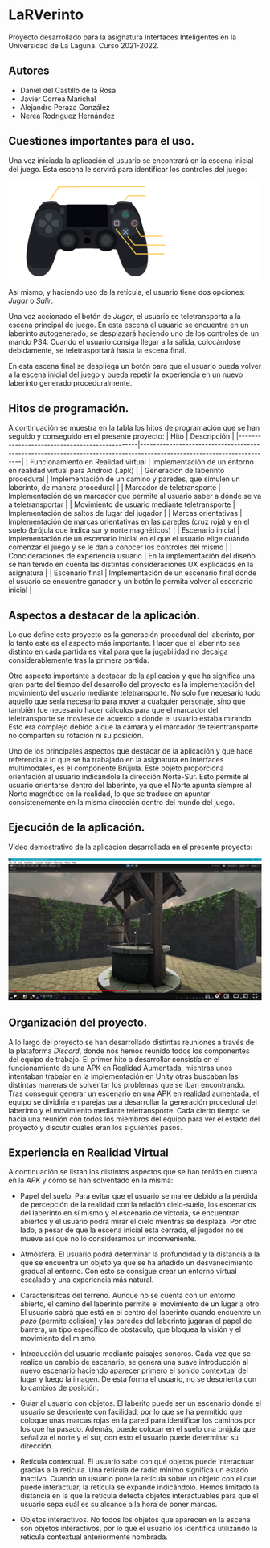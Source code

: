 # **LaRVerinto**
Proyecto desarrollado para la asignatura Interfaces Inteligentes en la Universidad de La Laguna. Curso 2021-2022.
## Autores
* Daniel del Castillo de la Rosa
* Javier Correa Marichal
* Alejandro Peraza González
* Nerea Rodríguez Hernández
## **Cuestiones importantes para el uso.**
Una vez iniciada la aplicación el usuario se encontrará en la escena inicial del juego. Esta escena le servirá para identificar los controles del juego:

![Dibujo de un mando con las instrucctiones](./img/Controles.png)

Así mismo, y haciendo uso de la retícula, el usuario tiene dos opciones: *Jugar* o *Salir*. 

Una vez accionado el botón de *Jugar*, el usuario se teletransporta a la escena principal de juego. En esta escena el usuario se encuentra en un laberinto autogenerado, se desplazará haciendo uno de los controles de un mando PS4. Cuando el usuario consiga llegar a la salida, colocándose debidamente, se teletrasportará hasta la escena final.

En esta escena final se despliega un botón para que el usuario pueda volver a la escena inicial del juego y pueda repetir la experiencia en un nuevo laberinto generado proceduralmente. 

## **Hitos de programación.**
A continuación se muestra en la tabla los hitos de programación que se han seguido y conseguido en el presente proyecto:
|  Hito                                         |                  Descripción                                                                                          |
|-----------------------------------------------|-----------------------------------------------------------------------------------------------------------------------|
| Funcionamiento en Realidad virtual            | Implementación de un entorno en realidad virtual para Android (.apk)                                                  |
| Generación de laberinto procedural       | Implementación de un camino y paredes, que simulen un laberinto, de manera procedural                            |
| Marcador de teletransporte | Implementación de un marcador que permite al usuario saber a dónde se va a teletransportar |
| Movimiento de usuario mediante teletransporte | Implementación de saltos de lugar del jugador |
| Marcas orientativas                           | Implementación de marcas orientativas en las paredes (cruz roja) y en el suelo (brújula que indica sur y norte magnéticos)       |
| Escenario inicial                             | Implementación de un escenario inicial en el que el usuario elige cuándo comenzar el juego y se le dan a conocer los controles del mismo                             |
| Concideraciones de experiencia usuario        | En la implementación del diseño se han tenido en cuenta las distintas consideraciones UX explicadas en la asignatura |
| Escenario final                               | Implementación de un escenario final donde el usuario se encuentre ganador y un botón le permita volver al escenario inicial                                         |

## **Aspectos a destacar de la aplicación.**

Lo que define este proyecto es la generación procedural del laberinto, por lo tanto este es el aspecto más importante. Hacer que el laberinto sea distinto en cada partida es vital para que la jugabilidad no decaiga considerablemente tras la primera partida.

Otro aspecto importante a destacar de la aplicación y que ha significa una gran parte del tiempo del desarrollo del proyecto es la implementación del movimiento del usuario mediante teletransporte. No solo fue necesario todo aquello que sería necesario para mover a cualquier personaje, sino que también fue necesario hacer cálculos para que el marcador del teletransporte se moviese de acuerdo a donde el usuario estaba mirando. Esto era complejo debido a que la cámara y el marcador de telentransporte no comparten su rotación ni su posición.

Uno de los principales aspectos que destacar de la aplicación y que hace referencia a lo que se ha trabajado en la asignatura en interfaces multimodales, es el componente Brújula. Este objeto proporciona orientación al usuario indicándole la dirección Norte-Sur. Esto permite al usuario orientarse dentro del laberinto, ya que el Norte apunta siempre al Norte magnético en la realidad, lo que se traduce en apuntar consistenemente en la misma dirección dentro del mundo del juego.

## **Ejecución de la aplicación.**
Video demostrativo de la aplicación desarrollada en el presente proyecto:

[![Miniatura del vídeo](img/Miniatura.png)](https://youtu.be/uSap7IyEuWY)

## **Organización del proyecto.**
A lo largo del proyecto se han desarrollado distintas reuniones a través de la plataforma *Discord*, donde nos hemos reunido todos los componentes del equipo de trabajo. El primer hito a desarrollar consistía en el funcionamiento de una APK en Realidad Aumentada, mientras unos intentaban trabajar en la implementación en Unity otras buscaban las distintas maneras de solventar los problemas que se iban encontrando. Tras conseguir generar un escenario en una APK en realidad aumentada, el equipo se dividiría en parejas para desarrollar la generación procedural del laberinto y el movimiento mediante teletransporte. Cada cierto tiempo se hacía una reunión con todos los miembros del equipo para ver el estado del proyecto y discutir cuáles eran los siguientes pasos.

## **Experiencia en Realidad Virtual**
A continuación se listan los distintos aspectos que se han tenido en cuenta en la *APK* y cómo se han solventado en la misma:
* Papel del suelo. Para evitar que el usuario se maree debido a la pérdida de percepción de la realidad con la relación cielo-suelo, los escenarios del laberinto en sí mismo y el escenario de victoria, se encuentran abiertos y el usuario podrá mirar el cielo mientras se desplaza. Por otro lado, a pesar de que la escena inicial está cerrada, el jugador no se mueve así que no lo consideramos un inconveniente.
  
* Atmósfera. El usuario podrá determinar la profundidad y la distancia a la que se encuentra un objeto ya que se ha añadido un desvanecimiento gradual al entorno. Con esto se consigue crear un entorno virtual escalado y una experiencia más natural.
  
* Caracterísitcas del terreno. Aunque no se cuenta con un entorno abierto, el camino del laberinto permite el movimiento de un lugar a otro. El usuario sabrá que está en el centro del laberinto cuando encuentre un *pozo* (permite colisión) y las paredes del laberinto jugaran el papel de barrera, un tipo específico de obstáculo, que bloquea la visión y el movimiento del mismo.
  
* Introducción del usuario mediante paisajes sonoros. Cada vez que se realice un cambio de escenario, se genera una suave introducción al nuevo escenario haciendo aparecer primero el sonido contextual del lugar y luego la imagen. De esta forma el usuario, no se desorienta con lo cambios de posición.
  
* Guiar al usuario con objetos. El laberito puede ser un escenario donde el usuario se desoriente con facilidad, por lo que se ha permitido que coloque unas marcas rojas en la pared para identificar los caminos por los que ha pasado. Además, puede colocar en el suelo una brújula que señaliza el norte y el sur, con esto el usuario puede determinar su dirección.
  
* Retícula contextual. El usuario sabe con qué objetos puede interactuar gracias a la retícula. Una retícula de radio mínimo significa un estado inactivo. Cuando un usuario pone la retícula sobre un objeto con el que puede interactuar, la retícula se expande indicándolo. Hemos limitado la distancia en la que la retícula detecta objetos interactuables para que el usuario sepa cuál es su alcance a la hora de poner marcas.

* Objetos interactivos. No todos los objetos que aparecen en la escena son objetos interactivos, por lo que el usuario los identifica utilizando la retícula contextual anteriormente nombrada.
